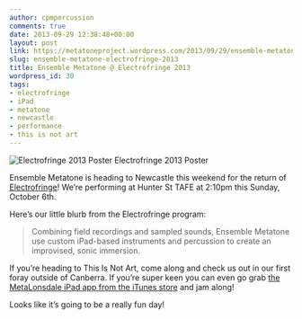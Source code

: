 ```yaml
---
author: cpmpercussion
comments: true
date: 2013-09-29 12:38:48+00:00
layout: post
link: https://metatoneproject.wordpress.com/2013/09/29/ensemble-metatone-electrofringe-2013/
slug: ensemble-metatone-electrofringe-2013
title: Ensemble Metatone @ Electrofringe 2013
wordpress_id: 30
tags:
- electrofringe
- iPad
- metatone
- newcastle
- performance
- this is not art
---
```


![Electrofringe 2013 Poster](https://metatoneproject.files.wordpress.com/2013/09/fb714-img.jpg) Electrofringe 2013 Poster

Ensemble Metatone is heading to Newcastle this weekend for the return of [Electrofringe](http://electrofringe.net/)! We’re performing at Hunter St TAFE at 2:10pm this Sunday, October 6th.

Here’s our little blurb from the Electrofringe program:

> Combining field recordings and sampled sounds, Ensemble Metatone use custom iPad-based instruments and percussion to create an improvised, sonic immersion.

If you’re heading to This Is Not Art, come along and check us out in our first foray outside of Canberra. If you’re super keen you can even go grab [the MetaLonsdale iPad app from the iTunes store](https://itunes.apple.com/us/app/metalonsdale/id694075948?mt=8) and jam along!

Looks like it’s going to be a really fun day!